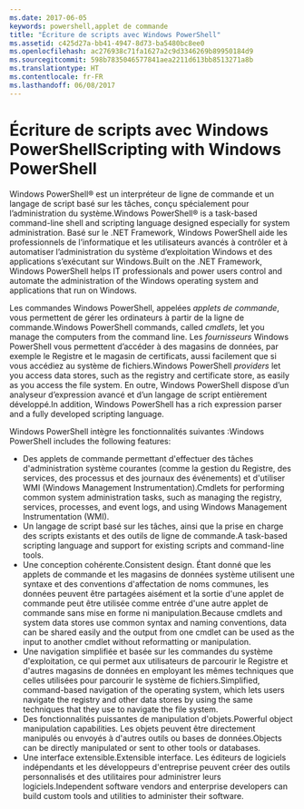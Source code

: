 ```yaml
---
ms.date: 2017-06-05
keywords: powershell,applet de commande
title: "Écriture de scripts avec Windows PowerShell"
ms.assetid: c425d27a-bb41-4947-8d73-ba5480bc8ee0
ms.openlocfilehash: ac276938c71fa1627a2c9d3346269b89950184d9
ms.sourcegitcommit: 598b7835046577841aea2211d613bb8513271a8b
ms.translationtype: HT
ms.contentlocale: fr-FR
ms.lasthandoff: 06/08/2017
---
```

# <a name="scripting-with-windows-powershell"></a><span data-ttu-id="c07f4-103">Écriture de scripts avec Windows PowerShell</span><span class="sxs-lookup"><span data-stu-id="c07f4-103">Scripting with Windows PowerShell</span></span>

<span data-ttu-id="c07f4-104">Windows PowerShell® est un interpréteur de ligne de commande et un langage de script basé sur les tâches, conçu spécialement pour l’administration du système.</span><span class="sxs-lookup"><span data-stu-id="c07f4-104">Windows PowerShell® is a task-based command-line shell and scripting language designed especially for system administration.</span></span> <span data-ttu-id="c07f4-105">Basé sur le .NET Framework, Windows PowerShell aide les professionnels de l’informatique et les utilisateurs avancés à contrôler et à automatiser l’administration du système d’exploitation Windows et des applications s’exécutant sur Windows.</span><span class="sxs-lookup"><span data-stu-id="c07f4-105">Built on the .NET Framework, Windows PowerShell helps IT professionals and power users control and automate the administration of the Windows operating system and applications that run on Windows.</span></span>

<span data-ttu-id="c07f4-106">Les commandes Windows PowerShell, appelées *applets de commande*, vous permettent de gérer les ordinateurs à partir de la ligne de commande.</span><span class="sxs-lookup"><span data-stu-id="c07f4-106">Windows PowerShell commands, called *cmdlets*, let you manage the computers from the command line.</span></span> <span data-ttu-id="c07f4-107">Les *fournisseurs* Windows PowerShell vous permettent d’accéder à des magasins de données, par exemple le Registre et le magasin de certificats, aussi facilement que si vous accédiez au système de fichiers.</span><span class="sxs-lookup"><span data-stu-id="c07f4-107">Windows PowerShell *providers* let you access data stores, such as the registry and certificate store, as easily as you access the file system.</span></span> <span data-ttu-id="c07f4-108">En outre, Windows PowerShell dispose d’un analyseur d’expression avancé et d’un langage de script entièrement développé.</span><span class="sxs-lookup"><span data-stu-id="c07f4-108">In addition, Windows PowerShell has a rich expression parser and a fully developed scripting language.</span></span>

<span data-ttu-id="c07f4-109">Windows PowerShell intègre les fonctionnalités suivantes :</span><span class="sxs-lookup"><span data-stu-id="c07f4-109">Windows PowerShell includes the following features:</span></span>

-   <span data-ttu-id="c07f4-110">Des applets de commande permettant d'effectuer des tâches d'administration système courantes (comme la gestion du Registre, des services, des processus et des journaux des événements) et d'utiliser WMI (Windows Management Instrumentation).</span><span class="sxs-lookup"><span data-stu-id="c07f4-110">Cmdlets for performing common system administration tasks, such as managing the registry, services, processes, and event logs, and using Windows Management Instrumentation (WMI).</span></span>
-   <span data-ttu-id="c07f4-111">Un langage de script basé sur les tâches, ainsi que la prise en charge des scripts existants et des outils de ligne de commande.</span><span class="sxs-lookup"><span data-stu-id="c07f4-111">A task-based scripting language and support for existing scripts and command-line tools.</span></span>
-   <span data-ttu-id="c07f4-112">Une conception cohérente.</span><span class="sxs-lookup"><span data-stu-id="c07f4-112">Consistent design.</span></span> <span data-ttu-id="c07f4-113">Étant donné que les applets de commande et les magasins de données système utilisent une syntaxe et des conventions d'affectation de noms communes, les données peuvent être partagées aisément et la sortie d'une applet de commande peut être utilisée comme entrée d'une autre applet de commande sans mise en forme ni manipulation.</span><span class="sxs-lookup"><span data-stu-id="c07f4-113">Because cmdlets and system data stores use common syntax and naming conventions, data can be shared easily and the output from one cmdlet can be used as the input to another cmdlet without reformatting or manipulation.</span></span>
-   <span data-ttu-id="c07f4-114">Une navigation simplifiée et basée sur les commandes du système d'exploitation, ce qui permet aux utilisateurs de parcourir le Registre et d'autres magasins de données en employant les mêmes techniques que celles utilisées pour parcourir le système de fichiers.</span><span class="sxs-lookup"><span data-stu-id="c07f4-114">Simplified, command-based navigation of the operating system, which lets users navigate the registry and other data stores by using the same techniques that they use to navigate the file system.</span></span>
-   <span data-ttu-id="c07f4-115">Des fonctionnalités puissantes de manipulation d'objets.</span><span class="sxs-lookup"><span data-stu-id="c07f4-115">Powerful object manipulation capabilities.</span></span> <span data-ttu-id="c07f4-116">Les objets peuvent être directement manipulés ou envoyés à d'autres outils ou bases de données.</span><span class="sxs-lookup"><span data-stu-id="c07f4-116">Objects can be directly manipulated or sent to other tools or databases.</span></span>
-   <span data-ttu-id="c07f4-117">Une interface extensible.</span><span class="sxs-lookup"><span data-stu-id="c07f4-117">Extensible interface.</span></span> <span data-ttu-id="c07f4-118">Les éditeurs de logiciels indépendants et les développeurs d'entreprise peuvent créer des outils personnalisés et des utilitaires pour administrer leurs logiciels.</span><span class="sxs-lookup"><span data-stu-id="c07f4-118">Independent software vendors and enterprise developers can build custom tools and utilities to administer their software.</span></span>

